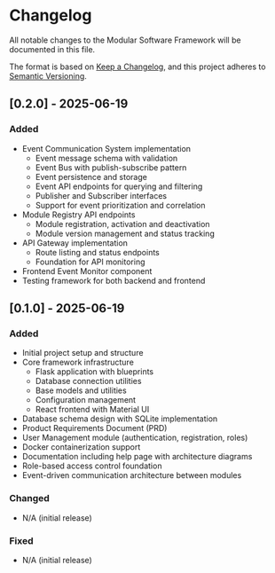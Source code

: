 # Changelog

All notable changes to the Modular Software Framework will be documented in this file.

The format is based on [Keep a Changelog](https://keepachangelog.com/en/1.0.0/),
and this project adheres to [Semantic Versioning](https://semver.org/spec/v2.0.0.html).

## [0.2.0] - 2025-06-19

### Added
- Event Communication System implementation
  - Event message schema with validation
  - Event Bus with publish-subscribe pattern
  - Event persistence and storage
  - Event API endpoints for querying and filtering
  - Publisher and Subscriber interfaces
  - Support for event prioritization and correlation
- Module Registry API endpoints
  - Module registration, activation and deactivation
  - Module version management and status tracking
- API Gateway implementation
  - Route listing and status endpoints
  - Foundation for API monitoring
- Frontend Event Monitor component
- Testing framework for both backend and frontend

## [0.1.0] - 2025-06-19

### Added
- Initial project setup and structure
- Core framework infrastructure
  - Flask application with blueprints
  - Database connection utilities
  - Base models and utilities
  - Configuration management
  - React frontend with Material UI
- Database schema design with SQLite implementation
- Product Requirements Document (PRD)
- User Management module (authentication, registration, roles)
- Docker containerization support
- Documentation including help page with architecture diagrams
- Role-based access control foundation
- Event-driven communication architecture between modules

### Changed
- N/A (initial release)

### Fixed
- N/A (initial release)
